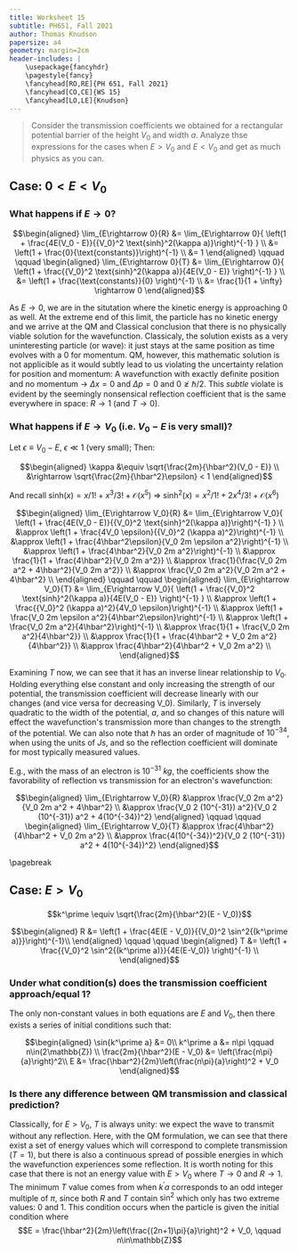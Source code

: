 ```yaml
---
title: Worksheet 15
subtitle: PH651, Fall 2021
author: Thomas Knudson
papersize: a4
geometry: margin=2cm
header-includes: |
    \usepackage{fancyhdr}
    \pagestyle{fancy}
    \fancyhead[RO,RE]{PH 651, Fall 2021}
    \fancyhead[CO,CE]{WS 15}
    \fancyhead[LO,LE]{Knudson}
---
```


> Consider the transmission coefficients we obtained for a rectangular potential barrier of the height $V_0$ and width $a$. Analyze thse expressions for the cases when $E>V_0$ and $E<V_0$ and get as much physics as you can.

## Case: $0<E<V_0$

### What happens if $E \rightarrow 0$?

$$\begin{aligned}
\lim_{E\rightarrow 0}{R} &= \lim_{E\rightarrow 0}{ \left(1 + \frac{4E(V_0 - E)}{{V_0}^2 \text{sinh}^2(\kappa a)}\right)^{-1} } \\
&= \left(1 + \frac{0}{\text{constants}}\right)^{-1} \\
&= 1
\end{aligned} \qquad \qquad \begin{aligned}
\lim_{E\rightarrow 0}{T} &= \lim_{E\rightarrow 0}{ \left(1 + \frac{{V_0}^2 \text{sinh}^2(\kappa a)}{4E(V_0 - E)} \right)^{-1} } \\
&= \left(1 + \frac{\text{constants}}{0} \right)^{-1} \\
&= \frac{1}{1 + \infty} \rightarrow 0
\end{aligned}$$

As $E \rightarrow 0$, we are in the situtation where the kinetic energy is approaching $0$ as well. At the extreme end of this limit, the particle has no kinetic energy and we arrive at the QM and Classical conclusion that there is no physically viable solution for the wavefunction. Classicaly, the solution exists as a very uninteresting particle (or wave): it just stays at the same position as time evolves with a $0$ for momentum. QM, however, this mathematic solution is not applicible as it would subtly lead to us violating the uncertainty relation for position and momentum: A wavefunction with exactly definite position and no momentum $\rightarrow$ $\Delta x = 0$ and $\Delta p = 0$ and $0 \ngeq \hbar/2$. This *subtle* violate is evident by the seemingly nonsensical reflection coefficient that is the same everywhere in space: $R\rightarrow 1$ (and $T\rightarrow 0$).

### What happens if $E \rightarrow V_0$ (i.e. $V_0 - E$ is very small)?

Let $\epsilon \equiv V_0 - E$, $\epsilon \ll 1$ (very small); Then:

$$\begin{aligned}
\kappa &\equiv \sqrt{\frac{2m}{\hbar^2}(V_0 - E)} \\
&\rightarrow \sqrt{\frac{2m}{\hbar^2}\epsilon} < 1
\end{aligned}$$

And recall $\text{sinh}(x) = x/1! + x^3 /3! + \mathcal{O}(x^5)$ $\Rightarrow$ $\text{sinh}^2(x) = x^2/1! + 2 x^4 /3! + \mathcal{O}(x^6)$

$$\begin{aligned}
\lim_{E\rightarrow V_0}{R} &= \lim_{E\rightarrow V_0}{ \left(1 + \frac{4E(V_0 - E)}{{V_0}^2 \text{sinh}^2(\kappa a)}\right)^{-1} } \\
&\approx \left(1 + \frac{4V_0 \epsilon}{{V_0}^2 (\kappa a)^2}\right)^{-1} \\
&\approx \left(1 + \frac{4\hbar^2\epsilon}{V_0 2m \epsilon a^2}\right)^{-1} \\
&\approx \left(1 + \frac{4\hbar^2}{V_0 2m a^2}\right)^{-1} \\
&\approx \frac{1}{1 + \frac{4\hbar^2}{V_0 2m a^2}} \\
&\approx \frac{1}{\frac{V_0 2m a^2 + 4\hbar^2}{V_0 2m a^2}} \\
&\approx \frac{V_0 2m a^2}{V_0 2m a^2 + 4\hbar^2} \\
\end{aligned} \qquad \qquad \begin{aligned}
\lim_{E\rightarrow V_0}{T} &= \lim_{E\rightarrow V_0}{ \left(1 + \frac{{V_0}^2 \text{sinh}^2(\kappa a)}{4E(V_0 - E)} \right)^{-1} } \\
&\approx \left(1 + \frac{{V_0}^2 (\kappa a)^2}{4V_0 \epsilon}\right)^{-1} \\
&\approx \left(1 + \frac{V_0 2m \epsilon a^2}{4\hbar^2\epsilon}\right)^{-1} \\
&\approx \left(1 + \frac{V_0 2m a^2}{4\hbar^2}\right)^{-1} \\
&\approx \frac{1}{1 + \frac{V_0 2m a^2}{4\hbar^2}} \\
&\approx \frac{1}{1 + \frac{4\hbar^2 + V_0 2m a^2}{4\hbar^2}} \\
&\approx \frac{4\hbar^2}{4\hbar^2 + V_0 2m a^2} \\
\end{aligned}$$

Examining $T$ now, we can see that it has an inverse linear relationship to $V_0$. Holding everything else constant and only increasing the strength of our potential, the transmission coefficient will decrease linearly with our changes (and vice versa for decreasing V_0). Similarly, $T$ is inversely quadratic to the width of the potential, $a$, and so changes of this nature will effect the wavefunction's transmission more than changes to the strength of the potential. We can also note that $\hbar$ has an order of magnitude of $10^{-34}$, when using the units of $Js$, and so the reflection coefficient will dominate for most typically measured values.

E.g., with the mass of an electron is $10^{-31}\ kg$, the coefficients show the favorability of reflection vs transmission for an electron's wavefunction:

$$\begin{aligned}
\lim_{E\rightarrow V_0}{R} &\approx \frac{V_0 2m a^2}{V_0 2m a^2 + 4\hbar^2} \\
&\approx \frac{V_0 2 (10^{-31}) a^2}{V_0 2 (10^{-31}) a^2 + 4(10^{-34})^2}
\end{aligned} \qquad \qquad \begin{aligned}
\lim_{E\rightarrow V_0}{T} &\approx \frac{4\hbar^2}{4\hbar^2 + V_0 2m a^2} \\
&\approx \frac{4(10^{-34})^2}{V_0 2 (10^{-31}) a^2 + 4(10^{-34})^2}
\end{aligned}$$

\pagebreak

## Case: $E > V_0$

$$k^\prime \equiv \sqrt{\frac{2m}{\hbar^2}(E - V_0)}$$

$$\begin{aligned}
R &= \left(1 + \frac{4E(E - V_0)}{{V_0}^2 \sin^2{(k^\prime a)}}\right)^{-1}\\
\end{aligned} \qquad \qquad \begin{aligned}
T &= \left(1 + \frac{{V_0}^2 \sin^2{(k^\prime a)}}{4E(E-V_0)} \right)^{-1} \\
\end{aligned}$$

### Under what condition(s) does the transmission coefficient approach/equal 1?

The only non-constant values in both equations are $E$ and $V_0$, then there exists a series of initial conditions such that:

$$\begin{aligned}
\sin{k^\prime a} &= 0\\
k^\prime a &= n\pi \qquad n\in(2\mathbb{Z}) \\
\frac{2m}{\hbar^2}(E - V_0) &= \left(\frac{n\pi}{a}\right)^2\\
E &= \frac{\hbar^2}{2m}\left(\frac{n\pi}{a}\right)^2 + V_0
\end{aligned}$$

### Is there any difference between QM transmission and classical prediction?

Classically, for $E>V_0$, $T$ is always unity: we expect the wave to transmit without any reflection. Here, with the QM formulation, we can see that there exist a set of energy values which will correspond to complete transmission ($T=1$), but there is also a continuous spread of possible energies in which the wavefunction experiences some reflection. It is worth noting for this case that there is not an energy value with $E>V_0$ where $T\rightarrow 0$ and $R\rightarrow 1$. The minimum $T$ value comes from when $k^\prime a$ corresponds to an odd integer multiple of $\pi$, since both $R$ and $T$ contain $\text{sin}^2$ which only has two extreme values: $0$ and $1$. This condition occurs when the particle is given the initial condition where $$E = \frac{\hbar^2}{2m}\left(\frac{(2n+1)\pi}{a}\right)^2 + V_0, \qquad n\in\mathbb{Z}$$
